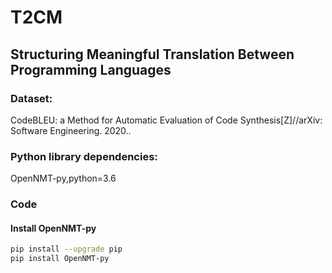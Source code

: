 # T2CM
## Structuring Meaningful Translation Between Programming Languages
### Dataset: 
CodeBLEU: a Method for Automatic Evaluation of Code Synthesis[Z]//arXiv: Software Engineering. 2020..
### Python library dependencies:
OpenNMT-py,python=3.6


### Code

#### Install OpenNMT-py

```bash
pip install --upgrade pip
pip install OpenNMT-py
```
